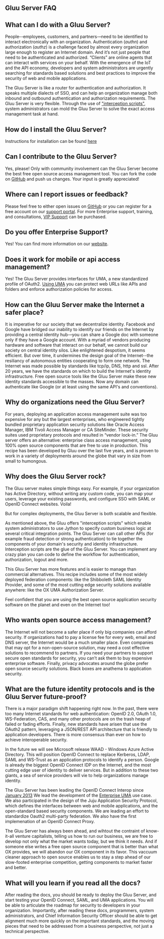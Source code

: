 ## Gluu Server FAQ

## What can I do with a Gluu Server?

People--employees, customers, and partners-–need to be identified to interact electronically
with an organization. Authentication (_authn_) and authorization (_authz_) is a challenge faced
by almost every organization large enough to register an Internet domain. And it’s not just
people that need to be authenticated and authorized. “Clients” are online agents that can
interact with services on your behalf. With the emergence of the IoT and the API economy,
developers and system administrators are urgently searching for standards based solutions and
best practices to improve the security of web and mobile applications.

The Gluu Server is like a router for authentication and authorization. It speaks multiple dialects
of SSO, and can help an organization manage both inbound and outbound authentication and authorization 
requirements.  The Gluu Server is very flexible. Through the use of ["interception scripts"](./admin-guide/interception-scripts/), 
system administrators can mold the Gluu Server to solve the exact access management task at hand.

## How do I install the Gluu Server?

Instructions for installation can be found [here](./admin-guide-installation/)

## Can I contribute to the Gluu Server? 

Yes, please! Only with community involvement can the Gluu Server become the best free open source access management tool. You can fork the code on [GitHub](http://github.com/gluufederation) and push us changes. Your input is greatly appreciated!

## Where can I report issues or feedback?

Please feel free to either open issues on [GitHub](https://github.com/GluuFederation/docs/issues) or you can register for a free account on our [support portal](https://support.gluu.org). For more Enterprise support, training, and consultations, [VIP Support](http://gluu.org/pricing) can be purchased.

## Do you offer Enterprise Support?

Yes! You can find more information on our [website](http://gluu.org/pricing).

## Does it work for mobile or api access management?

Yes! The Gluu Server provides interfaces for UMA, a new standardized profile of OAuth2. [Using UMA](./admin-guide/uma/) you can protect web URLs like APIs and folders and enforce authorization policies for access. 

## How can the Gluu Server make the Internet a safer place? 

It is imperative for our society that we decentralize identity. Facebook and 
Google have bridged our inability to identify our friends on the Internet by 
providing a central identity hub-–you can share a Google doc with someone
only if they have a Google account. With a myriad of vendors producing 
hardware and software that interact on our behalf, we cannot build our society on 
central identity silos. Like enlightened despotism, it seems efficient. But 
over time, it undermines the design goal of the Internet--the resiliancy
of autonomous entities cooperating to form one network.  The Internet 
was made possible by standards like tcp/ip, DNS, http and ssl. After 20 years, 
we have the standards on which to build the Internet's identity infrastructure.
Free open source tools like the Gluu Server make these new identity standards
accessible to the masses. Now any domain can authenticate like Google (or at
least using the same API's and conventions).

## Why do organizations need the Gluu Server?

For years, deploying an application access management suite was too expensive
for any but the largest enterprises, who engineered tightly bundled proprietary
application security solutions like Oracle Access Manager, IBM Tivoli Access Manager
or CA SiteMinder. These security suites used proprietary protocols and resulted in
“vendor lock-in.” The Gluu server offers an alternative: 
enterprise class access management, using 100% open source components
that are free to use in production. This recipe has been developed by Gluu over the
last five years, and is proven to work in a variety of deployments around the globe
that vary in size from small to humongous.

## Why does the Gluu Server rock?

The Gluu server makes simple things easy. For example, if your organization has Active Directory,
without writing any custom code, you can map your users, leverage your existing passwords, and
configure SSO with SAML or OpenID Connect websites. Voila!

But for complex deployments, the Gluu Server is both scalable and flexible.  

As mentioned above, the Gluu offers "interception scripts" which enable system administrators to use 
Jython to specify custom business logic at
several critical integration points. The Gluu Server can call other APIs (for example fraud detection
or strong authentication) to tie together the components of your domain's security and identity
infrastructure. Interception scripts are the glue of the Gluu Server. You can implement
any crazy plan you can code to define the workflow for authentication, authorization, logout and
more.

This Gluu Server has more features and is easier to manage than commercial alternatives. This
recipe includes some of the most widely deployed federation components: like the Shibboleth SAML
Identity Provider, and some of the most cutting edge security solutions available anywhere: like
the OX UMA Authorization Server.

Feel confident that you are using the best open source application security software on the
planet and even on the Internet too!

## Who wants open source access management?

The Internet will not become a safer place if only big companies can afford security. If organizations
had to pay a license fee for every web, email and DNS server, the Internet would be a much smaller place.
Even companies that may opt for a non-open-source solution, may need a cost effective solutions to
recommend to partners. If you need your partners to support secure open standards for security, you can’t
ask them to buy expensive enterprise software. Finally, privacy advocates around the globe prefer open
source security solutions. Black boxes are anathema to application security.

## What are the future identity protocols and is the Gluu Server future-proof?

There is a major paradigm shift happening right now. In the past, there were too many Internet standards for
web authentication: OpenID 2.0, OAuth 1.0, WS-Federation, CAS, and many other protocols are on the trash heap
of failed or fading efforts. Finally, new standards have arisen that use the OAuth2 pattern, leveraging
a JSON/REST API architecture that is friendly to application developers. There is more consensus than ever
on how to achieve interoperable security.

In the future we will see Microsoft release WAAD - Windows Azure Active Directory. This will position
OpenID Connect to replace Kerberos, LDAP, SAML and WS-Trust as an application protocols to identify a person.
Google is already the biggest OpenID Connect IDP on the Internet, and the most cutting edge user of
identity to deliver services. But in addition to these two giants, a sea of service providers will vie to
help organizations manage identity.

The Gluu Server has been leading the OpenID Connect Interop since [January 2013](http://www.gluu.co/.fm8t)
We lead the development of the [Enterprise UMA](http://www.gluu.co/kantara) use case. We also participated
in the design of the Juju Application Security Protocol, which defines the interfaces between web and mobile
applications, and the open-standard based security components. We are leading an effort to standardize
Oauth2 multi-party federation. We also have the first implemenation of an OpenID Connect Proxy.

The Gluu Server has always been ahead, and wihtout the contraint of know-it-all venture capitalists, telling
us how to run our business, we are free to develop not only what the market wants today, but we think
it needs. And if someone else writes a free open source component that is better than what OX provides,
we will abandon our OX component in its favor. This vaccuum cleaner approach to open source enables us
to stay a step ahead of our slow-footed enterprise competition, getting components to market faster and better.

## What will you learn if you read all the docs?

After reading the docs, you should be ready to deploy the Gluu Server, and start testing your OpenID Connect,
SAML, and UMA applications. You will be able to articulate the roadmap for security to developers in your
organization. Importantly, after reading these docs, programmers, system administrators, and Chief Information
Security Officer should be able to get alignment much more quickly on the important standards, and the
moving pieces that need to be addressed from a business perspective, not just a technical perspective.


